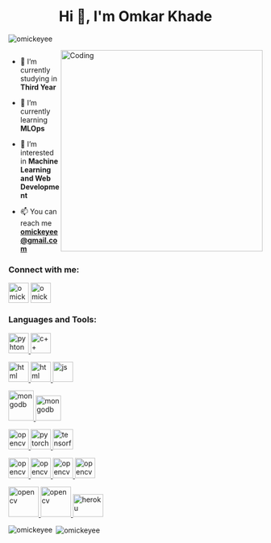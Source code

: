<h1 align="center">Hi 👋, I'm Omkar Khade</h1>
<p align="left"> <img src="https://komarev.com/ghpvc/?username=omickeyee&label=Profile%20views&color=0e75b6&style=flat" alt="omickeyee" /> </p>
<img align="right" alt="Coding" width="400" src="https://cdn.dribbble.com/users/1162077/screenshots/3848914/programmer.gif">


<p align="left"> <a href="https://twitter.com/" target="blank"><img src="https://img.shields.io/twitter/follow/?logo=twitter&style=for-the-badge" alt="" /></a> </p>

- 🔭 I’m currently studying in **Third Year**

- 🌱 I’m currently learning **MLOps**

- 🤝 I’m interested in **Machine Learning and Web Development**

- 📫 You can reach me **omickeyee@gmail.com**

<!-- <h3 align="left">Connect with me:</h3>
<p align="left">
<a href="https://www.linkedin.com/in/omkar-khade-6413801ba/" target="blank"><img align="center" src="https://raw.githubusercontent.com/rahuldkjain/github-profile-readme-generator/master/src/images/icons/Social/linked-in-alt.svg" alt="omkar khade" height="30" width="40" /></a>
</p> -->

<h3 align="left">Connect with me:</h3>
<p align="left">
<a href="https://www.linkedin.com/in/omkar-khade-6413801ba/" target="blank"><img align="center" src="https://www.vectorlogo.zone/logos/linkedin/linkedin-icon.svg" alt="omickeyee" height="40" width="40" /></a>
<a href="https://twitter.com/omickeyee" target="blank"><img align="center" src="https://www.vectorlogo.zone/logos/twitter/twitter-official.svg" alt="omickeyee" height="40" width="40" /></a>
</p>




<h3 align="left">Languages and Tools:</h3>
<p align="left"> <a href="https://www.w3schools.com/python/" target="_blank" rel="noreferrer"> <img src="https://www.vectorlogo.zone/logos/python/python-icon.svg" alt="pyhton" width="40" height="40"/> </a> <a href="https://www.w3schools.com/cpp/" target="_blank" rel="noreferrer"> <img src="https://cdn.cdnlogo.com/logos/c/76/c.svg" alt="c++" width="40" height="40"/> </a>  

   
   <a href="https://www.w3schools.com/html/" target="_blank" rel="noreferrer"> <img src="https://www.vectorlogo.zone/logos/w3_html5/w3_html5-icon.svg" alt="html" width="40" height="40"/> </a>  <a href="https://www.w3schools.com/css/" target="_blank" rel="noreferrer"> <img src="https://www.vectorlogo.zone/logos/w3_css/w3_css-icon.svg" alt="html" width="40" height="40"/> </a>  <a href="https://www.w3schools.com/javascript/" target="_blank" rel="noreferrer"> <img src="https://www.vectorlogo.zone/logos/javascript/javascript-icon.svg" alt="js" width="40" height="40"/> </a>  
  
   
   <a href="https://www.w3schools.com/mongodb/" target="_blank" rel="noreferrer"> <img src="https://www.vectorlogo.zone/logos/mongodb/mongodb-ar21.svg" alt="mongodb" width="50" height="60"/> </a>  <a href="https://www.w3schools.com/mongodb/" target="_blank" rel="noreferrer"> <img src="https://www.vectorlogo.zone/logos/mysql/mysql-icon.svg" alt="mongodb" width="50" height="50"/> </a>

    
   
 <a href="https://opencv.org/" target="_blank" rel="noreferrer"> <img src="https://www.vectorlogo.zone/logos/opencv/opencv-icon.svg" alt="opencv" width="40" height="40"/> </a>  <a href="https://pytorch.org/" target="_blank" rel="noreferrer"> <img src="https://www.vectorlogo.zone/logos/pytorch/pytorch-icon.svg" alt="pytorch" width="40" height="40"/>  </a>   <a href="https://tensorflow.org/" target="_blank" rel="noreferrer"> <img src="https://www.vectorlogo.zone/logos/tensorflow/tensorflow-icon.svg" alt="tensorflow" width="40" height="40"/> </a>  
   
   
   <a href="https://git.com/" target="_blank" rel="noreferrer"> <img src="https://www.vectorlogo.zone/logos/git-scm/git-scm-icon.svg" alt="opencv" width="40" height="40"/> </a>   <a href="https://github.com/Omickeyee" target="_blank" rel="noreferrer"> <img src="https://www.vectorlogo.zone/logos/github/github-tile.svg" alt="opencv" width="40" height="40"/> </a>    <a href="https://linux.org/" target="_blank" rel="noreferrer"> <img src="https://www.vectorlogo.zone/logos/linux/linux-icon.svg" alt="opencv" width="40" height="40"/> </a>   <a href="https://vscode.org/" target="_blank" rel="noreferrer"> <img src="https://www.vectorlogo.zone/logos/visualstudio_code/visualstudio_code-icon.svg" alt="opencv" width="40" height="40"/> </a> 
        
  <a href="https://aws.com/" target="_blank" rel="noreferrer"> <img src="https://www.vectorlogo.zone/logos/amazon_aws/amazon_aws-ar21.svg" alt="opencv" width="60" height="60"/> </a>  <a href="https://azure.com/" target="_blank" rel="noreferrer"> <img src="https://www.vectorlogo.zone/logos/microsoft_azure/microsoft_azure-ar21.svg" alt="opencv" width="60" height="60"/> </a>  <a href="https://heroku.com" target="_blank" rel="noreferrer"> <img src="https://www.vectorlogo.zone/logos/heroku/heroku-icon.svg" alt="heroku" width="60" height="45"/> </a>  
        
   
   
   
  </p>

<p><img align="left" src="https://github-readme-stats.vercel.app/api/top-langs?username=omickeyee&show_icons=true&locale=en&layout=compact" alt="omickeyee" /></p>

<p>&nbsp;<img align="center" src="https://github-readme-stats.vercel.app/api?username=omickeyee&show_icons=true&locale=en" alt="omickeyee" /></p>


